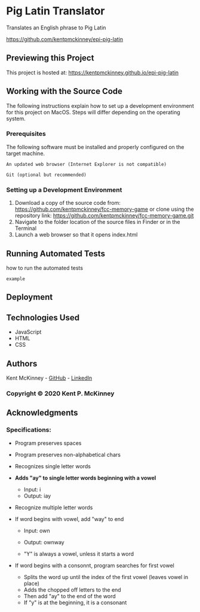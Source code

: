 <!-- Category: Epicodus;HTML/CSS/JS -->
# Pig Latin Translator

Translates an English phrase to Pig Latin

https://github.com/kentpmckinney/epi-pig-latin

## Previewing this Project

This project is hosted at: https://kentpmckinney.github.io/epi-pig-latin

## Working with the Source Code

The following instructions explain how to set up a development environment for this project on MacOS. Steps will differ depending on the operating system.

### Prerequisites

The following software must be installed and properly configured on the target machine. 

```
An updated web browser (Internet Explorer is not compatible)
```
```
Git (optional but recommended)
```

### Setting up a Development Environment

1. Download a copy of the source code from: https://github.com/kentpmckinney/fcc-memory-game
   or clone using the repository link: https://github.com/kentpmckinney/fcc-memory-game.git
2. Navigate to the folder location of the source files in Finder or in the Terminal
3. Launch a web browser so that it opens index.html

## Running Automated Tests

how to run the automated tests

```
example
```

## Deployment



## Technologies Used

* JavaScript
* HTML
* CSS

## Authors

Kent McKinney - [GitHub](https://github.com/kentpmckinney) - [LinkedIn](https://www.linkedin.com/in/kentpmckinney/)

### Copyright &copy; 2020 Kent P. McKinney

## Acknowledgments



### Specifications:

* Program preserves spaces
* Program preserves non-alphabetical chars
* Recognizes single letter words
* **Adds "ay" to single letter words beginning with a vowel**
    * Input: i
    * Output: iay

* Recognize multiple letter words

* If word begins with vowel, add "way" to end
    * Input: own
    * Output: ownway
    
    * "Y" is always a vowel, unless it starts a word

* If word begins with a consonnt, program searches for first vowel
    * Splits the word up until the index of the first vowel (leaves vowel in place)
    * Adds the chopped off letters to the end
    * Then add "ay" to the end of the word
    * If "y" is at the beginning, it is a consonant
